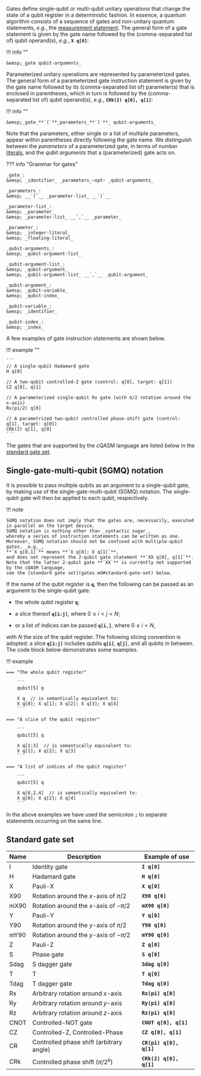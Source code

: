 Gates define single-qubit or multi-qubit unitary operations
that change the state of a qubit register in a deterministic fashion.
In essence, a quantum algorithm consists of a sequence of gates and non-unitary quantum statements,
_e.g._, the [measurement statement](measurement_statement.md).
The general form of a gate statement is given by the gate name
followed by the (comma-separated list of) qubit operand(s), _e.g._, **`X q[0]`**:

!!! info ""
    
    &emsp;_gate qubit-arguments_

Parameterized unitary operations are represented by parameterized gates.
The general form of a parameterized gate instruction statement is given by the gate name
followed by its (comma-separated list of) parameter(s) that is enclosed in parentheses,
which in turn is followed by the (comma-separated list of) qubit operand(s), _e.g._, **`CRk(2) q[0], q[1]`**:

!!! info ""
    
    &emsp;_gate_**`(`**_parameters_**`)`**_ qubit-arguments_

Note that the parameters, either single or a list of multiple parameters,
appear within parentheses directly following the gate name.
We distinguish between the _parameters_ of a parameterized gate, in terms of number [literals](../tokens/literals.md),
and the _qubit arguments_ that a (parameterized) gate acts on.

??? info "Grammar for gates"
    
    _gate_:  
    &emsp; _identifier_ _parameters_~opt~ _qubit-arguments_

    _parameters_:  
    &emsp; __`(`__ _parameter-list_ __`)`__

    _parameter-list_:  
    &emsp; _parameter_  
    &emsp; _parameter-list_ __`,`__ _parameter_

    _parameter_:  
    &emsp; _integer-literal_  
    &emsp; _floating-literal_

    _qubit-arguments_:  
    &emsp; _qubit-argument-list_

    _qubit-argument-list_:  
    &emsp; _qubit-argument_  
    &emsp; _qubit-argument-list_ __`,`__ _qubit-argument_

    _qubit-argument_:  
    &emsp; _qubit-variable_  
    &emsp; _qubit-index_

    _qubit-variable_:  
    &emsp; _identifier_

    _qubit-index_:  
    &emsp; _index_

A few examples of gate instruction statements are shown below.

!!! example ""

    ```
    // A single-qubit Hadamard gate
    H q[0]
    
    // A two-qubit controlled-Z gate (control: q[0], target: q[1])
    CZ q[0], q[1]
    
    // A parameterized single-qubit Rx gate (with π/2 rotation around the x-axis)
    Rx(pi/2) q[0]
    
    // A parametrized two-qubit controlled phase-shift gate (control: q[1], target: q[0])
    CRk(2) q[1], q[0]
    ```

The gates that are supported by the cQASM language
are listed below in the [standard gate set](gates.md#standard-gate-set).

## Single-gate-multi-qubit (SGMQ) notation

It is possible to pass multiple qubits as an argument to a single-qubit gate,
by making use of the single-gate-multi-qubit (SGMQ) notation.
The single-qubit gate will then be applied to each qubit, respectively.

!!! note

    SGMQ notation does not imply that the gates are, necessarily, executed in parallel on the target device. 
    SGMQ notation is nothing other than _syntactic sugar_,
    whereby a series of instruction statements can be written as one.
    Moreover, SGMQ notation should not be confused with multiple-qubit gates, _e.g._, 
    **`X q[0,1]`** means **`X q[0]; X q[1]`**,
    and does not represent the 2-qubit gate statement **`XX q[0], q[1]`**.
    Note that the latter 2-qubit gate **`XX`** is currently not supported by the cQASM language,
    see the [standard gate set](gates.md#standard-gate-set) below.

If the name of the qubit register is **`q`**,
then the following can be passed as an argument to the single-qubit gate:

- the whole qubit register **`q`**;

- a slice thereof **`q[i:j]`**, where $0 \leq i < j < N$;

- or a list of indices can be passed **`q[i,]`**, where $0 \leq i < N$,

with $N$ the size of the qubit register.
The following slicing convention is adopted: a slice **`q[i:j]`** includes qubits **`q[i]`**, **`q[j]`**,
and all qubits in between. The code block below demonstrates some examples.

!!! example

    === "The whole qubit register"
        
        ```
        qubit[5] q

        X q  // is semantically equivalent to:
        X q[0]; X q[1]; X q[2]; X q[3]; X q[4]
        ```

    === "A slice of the qubit register"
        
        ```
        qubit[5] q

        X q[1:3]  // is semantically equivalent to:
        X q[1]; X q[2]; X q[3]
        ```

    === "A list of indices of the qubit register"
    
        ```
        qubit[5] q

        X q[0,2,4]  // is semantically equivalent to:
        X q[0]; X q[2]; X q[4] 
        ```

In the above examples we have used the semicolon **`;`** to separate statements occurring on the same line.

## Standard gate set

| Name | Description                              | Example of use          |
|------|------------------------------------------|-------------------------|
| I    | Identity gate                            | **`I q[0]`**            |
| H    | Hadamard gate                            | **`H q[0]`**            |
| X    | Pauli-X                                  | **`X q[0]`**            |
| X90  | Rotation around the _x_-axis of $\pi/2$  | **`X90 q[0]`**          |
| mX90 | Rotation around the _x_-axis of $-\pi/2$ | **`mX90 q[0]`**         |
| Y    | Pauli-Y                                  | **`Y q[0]`**            |
| Y90  | Rotation around the _y_-axis of $\pi/2$  | **`Y90 q[0]`**          |
| mY90 | Rotation around the _y_-axis of $-\pi/2$ | **`mY90 q[0]`**         |
| Z    | Pauli-Z                                  | **`Z q[0]`**            |
| S    | Phase gate                               | **`S q[0]`**            |
| Sdag | S dagger gate                            | **`Sdag q[0]`**         |
| T    | T                                        | **`T q[0]`**            |
| Tdag | T dagger gate                            | **`Tdag q[0]`**         |
| Rx   | Arbitrary rotation around _x_-axis       | **`Rx(pi) q[0]`**       |
| Ry   | Arbitrary rotation around _y_-axis       | **`Ry(pi) q[0]`**       |
| Rz   | Arbitrary rotation around _z_-axis       | **`Rz(pi) q[0]`**       |
| CNOT | Controlled-NOT gate                      | **`CNOT q[0], q[1]`**   |
| CZ   | Controlled-Z, Controlled-Phase           | **`CZ q[0], q[1]`**     |
| CR   | Controlled phase shift (arbitrary angle) | **`CR(pi) q[0], q[1]`** |
| CRk  | Controlled phase shift ($\pi/2^k$)       | **`CRk(2) q[0], q[1]`** |
